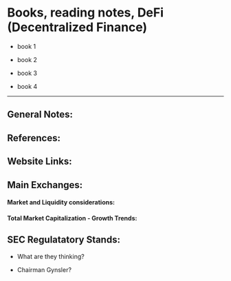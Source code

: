 # Books, reading notes, DeFi (Decentralized Finance)  

 * book 1 

 * book 2  

 * book 3 

 * book 4 

----  

## General Notes:  


## References:  


## Website Links:  


## Main Exchanges:  

#### Market and Liquidity considerations:  



#### Total Market Capitalization - Growth Trends: 



## SEC Regulatatory Stands:  

 * What are they thinking?   

 * Chairman Gynsler?  




